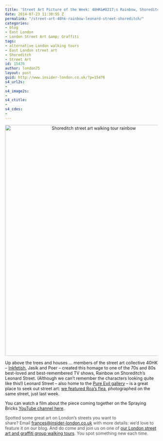 ```yaml
---
title: 'Street Art Picture of the Week: 40HK&#8217;s Rainbow, Shoreditch'
date: 2014-07-23 11:30:55 Z
permalink: "/street-art-40hk-rainbow-leonard-street-shoreditch/"
categories:
- blog
- East London
- London Street Art &amp; Graffiti
tags:
- alternative London walking tours
- East London street art
- Shoreditch
- Street Art
id: 15476
author: london75
layout: post
guid: http://www.insider-london.co.uk/?p=15476
s4_url2s:
- 
s4_image2s:
- 
s4_ctitle:
- 
s4_cdes:
- 
---
```


<p style="text-align: center;">
  <a href="http://www.insider-london.co.uk/wp-content/uploads/2014/07/40HK-Rainbow.jpg"><img class="alignnone size-full wp-image-15478" src="http://www.insider-london.co.uk/wp-content/uploads/2014/07/40HK-Rainbow.jpg" alt="Shoreditch street art walking tour rainbow" width="569" height="759" /></a>
</p>

Up above the trees and houses &#8230; members of the street art collective 40HK &#8211; <a href="http://www.inkfetish.co.uk/" target="_blank">Inkfetish</a>, Jasik and Poer &#8211; created this homage to one of the 70s and 80s best-loved and best-remembered TV shows, Rainbow on Shoreditch&#8217;s Leonard Street. (Although we can&#8217;t remember the characters looking quite like this!) Leonard Street &#8211; also home to the <a href="http://www.pureevilclothing.com/" target="_blank">Pure Evil gallery</a> &#8211; is a great place to seek out street art: <a href="http://www.insider-london.co.uk/2014/07/16/roa-flea-shoreditch/" target="_blank">we featured Roa&#8217;s flea</a>, photographed on the same street, just last week.

You can watch a film about the piece coming together on the Spraying Bricks <a href="https://www.youtube.com/watch?v=UI9Kvu_POzc" target="_blank">YouTube channel here</a>.

<span style="color: #4d4d4d;">Spotted some great art on London’s streets you want to share? </span><span style="color: #4d4d4d;">Email </span><a id="yui_3_16_0_1_1402043296792_83087" style="color: #196ad4;" href="mailto:frances@insider-london.co.uk" target="_blank" rel="nofollow" shape="rect">frances@insider-london.co.uk</a><span style="color: #4d4d4d;"> with more details: we’d love to feature it on our blog. And do come and join us on one of <a href="http://www.insider-london.co.uk/london-graffiti-artists-walking-tours/" target="_blank">our London street art and graffiti group walking tours</a>. You spot something new each time. </span>